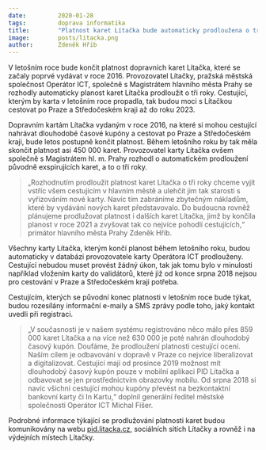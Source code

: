 ```yaml
---
date:         2020-01-28
tags:         doprava informatika
title:        "Platnost karet Lítačka bude automaticky prodloužena o tři roky"
image: 	      posts/litacka.png
author:       Zdeněk Hřib
---
```


V letošním roce bude končit platnost dopravních karet Lítačka, které se začaly poprvé vydávat v roce 2016. Provozovatel Lítačky, pražská městská společnost Operátor ICT, společně s Magistrátem hlavního města Prahy se rozhodly automaticky planost karet Lítačka prodloužit o tři roky. Cestující, kterým by karta v letošním roce propadla, tak budou moci s Lítačkou cestovat po Praze a Středočeském kraji až do roku 2023.

Dopravním kartám Lítačka vydaným v roce 2016, na které si mohou cestující nahrávat dlouhodobé časové kupóny a cestovat po Praze a Středočeském kraji, bude letos postupně končit platnost. Během letošního roku by tak měla skončit platnost asi 450 000 karet. Provozovatel karty Lítačka ovšem společně s Magistrátem hl. m. Prahy rozhodl o automatickém prodloužení původně exspirujících karet, a to o tři roky.

> „Rozhodnutím prodloužit platnost karet Lítačka o tři roky chceme vyjít vstříc všem cestujícím v hlavním městě a ulehčit jim tak starosti s vyřizováním nové karty. Navíc tím zabráníme zbytečným nákladům, které by vydávání nových karet představovalo. Do budoucna rovněž plánujeme prodlužovat platnost i dalších karet Lítačka, jimž by končila planost v roce 2021 a zvyšovat tak co nejvíce pohodlí cestujících,“ primátor hlavního města Prahy Zdeněk Hřib.

Všechny karty Lítačka, kterým končí planost během letošního roku, budou automaticky v databázi provozovatele karty Operátora ICT prodlouženy. Cestující nebudou muset provést žádný úkon, tak jak tomu bylo v minulosti například vložením karty do validátorů, které již od konce srpna 2018 nejsou pro cestování v Praze a Středočeském kraji potřeba.

Cestujícím, kterých se původní konec platnosti v letošním roce bude týkat, budou rozesílány informační e-maily a SMS zprávy podle toho, jaký kontakt uvedli při registraci.

> „V současnosti je v našem systému registrováno něco málo přes 859 000 karet Lítačka a na více než 630 000 je poté nahrán dlouhodobý časový kupón. Doufáme, že prodloužení platnosti cestující ocení. Naším cílem je odbavování v dopravě v Praze co nejvíce liberalizovat a digitalizovat. Cestující mají od prosince 2019 možnost mít dlouhodobý časový kupón pouze v mobilní aplikaci PID Lítačka a odbavovat se jen prostřednictvím obrazovky mobilu. Od srpna 2018 si navíc všichni cestující mohou kupóny převést na bezkontaktní bankovní karty či In Kartu,“ doplnil generální ředitel městské společnosti Operátor ICT Michal Fišer.   

Podrobné informace týkající se prodlužování platnosti karet budou komunikovány na webu [pid.litacka.cz](https://www.pidlitacka.cz/home), sociálních sítích Lítačky a rovněž i na výdejních místech Lítačky.
